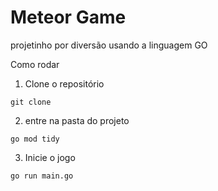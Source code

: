 # Meteor Game

projetinho por diversão usando a linguagem GO

Como rodar

1. Clone o repositório

```
git clone
```

2. entre na pasta do projeto

```
go mod tidy
```

3. Inicie o jogo

```
go run main.go
```
